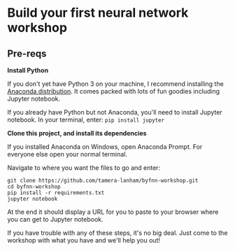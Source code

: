 # Build your first neural network workshop


## Pre-reqs

**Install Python**

If you don't yet have Python 3 on your machine, I recommend installing the [Anaconda distribution](https://www.anaconda.com/download/). It comes packed with lots of fun goodies including Jupyter notebook.

If you already have Python but not Anaconda, you'll need to install Jupyter notebook. In your terminal, enter:
```pip install jupyter```

**Clone this project, and install its dependencies**

If you installed Anaconda on Windows, open Anaconda Prompt. For everyone else open your normal terminal.

Navigate to where you want the files to go and enter:
```
git clone https://github.com/tamera-lanham/byfnn-workshop.git
cd byfnn-workshop
pip install -r requirements.txt
jupyter notebook
```

At the end it should display a URL for you to paste to your browser where you can get to Jupyter notebook.

If you have trouble with any of these steps, it's no big deal. Just come to the workshop with what you have and we'll help you out! 
